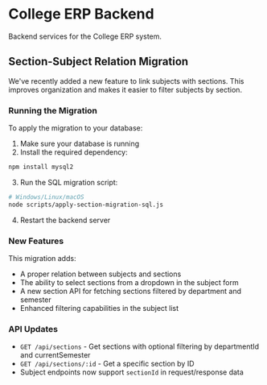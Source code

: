 # College ERP Backend

Backend services for the College ERP system.

## Section-Subject Relation Migration

We've recently added a new feature to link subjects with sections. This improves organization and makes it easier to filter subjects by section.

### Running the Migration

To apply the migration to your database:

1. Make sure your database is running
2. Install the required dependency:

```bash
npm install mysql2
```

3. Run the SQL migration script:

```bash
# Windows/Linux/macOS
node scripts/apply-section-migration-sql.js
```

4. Restart the backend server

### New Features

This migration adds:

- A proper relation between subjects and sections
- The ability to select sections from a dropdown in the subject form
- A new section API for fetching sections filtered by department and semester
- Enhanced filtering capabilities in the subject list

### API Updates

- `GET /api/sections` - Get sections with optional filtering by departmentId and currentSemester
- `GET /api/sections/:id` - Get a specific section by ID
- Subject endpoints now support `sectionId` in request/response data 
